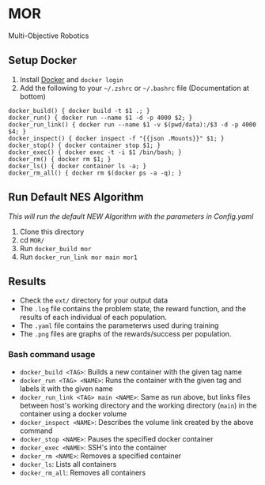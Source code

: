# MOR
Multi-Objective Robotics

## Setup Docker
1. Install [Docker](https://docs.docker.com/engine/installation/) and `docker login`
2. Add the following to your `~/.zshrc` or `~/.bashrc` file (Documentation at bottom)
```
docker_build() { docker build -t $1 .; }
docker_run() { docker run --name $1 -d -p 4000 $2; }
docker_run_link() { docker run --name $1 -v $(pwd/data):/$3 -d -p 4000 $4; }
docker_inspect() { docker inspect -f "{{json .Mounts}}" $1; }
docker_stop() { docker container stop $1; }
docker_exec() { docker exec -t -i $1 /bin/bash; }
docker_rm() { docker rm $1; }
docker_ls() { docker container ls -a; }
docker_rm_all() { docker rm $(docker ps -a -q); }
```

## Run Default NES Algorithm
*This will run the default NEW Algorithm with the parameters in Config.yaml*
1. Clone this directory
2. cd `MOR/`
3. Run `docker_build mor`
4. Run `docker_run_link mor main mor1`

## Results
- Check the `ext/` directory for your output data
- The `.log` file contains the problem state, the reward function, and the results of each individual of each population.
- The `.yaml` file contains the parameterws used during training
- The `.png` files are graphs of the rewards/success per population.

### Bash command usage
  - `docker_build <TAG>`: Builds a new container with the given tag name
  - `docker_run <TAG> <NAME>`: Runs the container with the given tag and labels it with the given name
  - `docker_run_link <TAG> main <NAME>`: Same as run above, but links files between host's working directory and the working directory (`main`) in the container using a docker volume
  - `docker_inspect <NAME>`: Describes the volume link created by the above command
  - `docker_stop <NAME>`: Pauses the specified docker container
  - `docker_exec <NAME>`: SSH's into the container
  - `docker_rm <NAME>`: Removes a specified container
  - `docker_ls`: Lists all containers
  - `docker_rm_all`: Removes all containers
